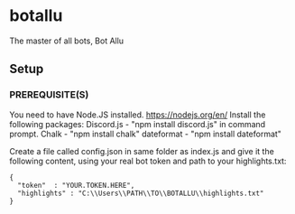 # botallu
The master of all bots, Bot Allu

## Setup

### PREREQUISITE(S)
You need to have Node.JS installed. https://nodejs.org/en/
Install the following packages: 
Discord.js - "npm install discord.js" in command prompt. 
Chalk - "npm install chalk" 
dateformat - "npm install dateformat" 

Create a file called config.json in same folder as index.js and give it the following content, using your real bot token and path to your highlights.txt:

```
{ 
  "token"  : "YOUR.TOKEN.HERE",
  "highlights" : "C:\\Users\\PATH\\TO\\BOTALLU\\highlights.txt"
}
```
